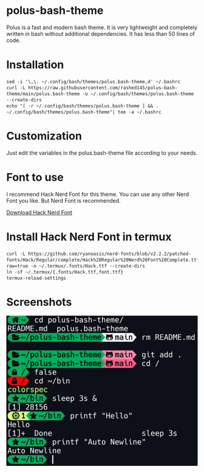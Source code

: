 # polus-bash-theme
Polus is a fast and modern bash theme. It is very lightweight and completely written in bash without additional dependencies. It has less than 50 lines of code.
# Installation
```
sed -i '\,\. ~/.config/bash/themes/polus.bash-theme,d' ~/.bashrc
curl -L https://raw.githubusercontent.com/rashed145/polus-bash-theme/main/polus.bash-theme -o ~/.config/bash/themes/polus.bash-theme --create-dirs
echo "[ -r ~/.config/bash/themes/polus.bash-theme ] && . ~/.config/bash/themes/polus.bash-theme"| tee -a ~/.bashrc
```
# Customization
Just edit the variables in the polus.bash-theme file according to your needs.
# Font to use
I recommend Hack Nerd Font for this theme.
You can use any other Nerd Font you like.
But Nerd Font is recommended.

[Download Hack Nerd Font](https://github.com/ryanoasis/nerd-fonts/blob/v2.2.2/patched-fonts/Hack/Regular/complete/Hack%20Regular%20Nerd%20Font%20Complete.ttf?raw=true)

# Install Hack Nerd Font in termux
```
curl -L https://github.com/ryanoasis/nerd-fonts/blob/v2.2.2/patched-fonts/Hack/Regular/complete/Hack%20Regular%20Nerd%20Font%20Complete.ttf?raw=true -o ~/.termux/.fonts/Hack.ttf --create-dirs
ln -sf ~/.termux/{.fonts/Hack.ttf,font.ttf}
termux-reload-settings
```
# Screenshots
![](https://github.com/rashed145/polus-bash-theme/blob/master/screenshot.jpg)
